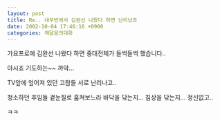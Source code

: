 ```yaml
---
layout: post
title: Re.. 내무반에서 김완선 나왔다 하면 난리났죠
date: 2002-10-04 17:46:16 +0900
categories: 깨달음의대화
---
```

가요프로에 김완선 나왔다 하면 중대전체가 들썩들썩 했습니다..
  
아시죠 기도하는~~ 꺄악...
  
TV앞에 엎어져 있던 고참들 서로 난리나고..
  
청소하던 후임들 곁눈질로 훔쳐보느라 바닥을 닦는지... 침상을 닦는지... 정신없고..
  
ㅋㅋ